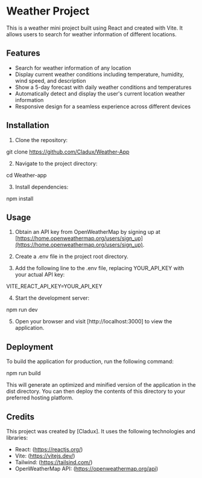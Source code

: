 # Weather Project

This is a weather mini project built using React and created with Vite. It allows users to search for weather information of different locations.

## Features

- Search for weather information of any location
- Display current weather conditions including temperature, humidity, wind speed, and description
- Show a 5-day forecast with daily weather conditions and temperatures
- Automatically detect and display the user's current location weather information
- Responsive design for a seamless experience across different devices

## Installation

1. Clone the repository:

git clone https://github.com/Cladux/Weather-App

2. Navigate to the project directory:

cd Weather-app

3. Install dependencies:

npm install

## Usage

1. Obtain an API key from OpenWeatherMap by signing up at [https://home.openweathermap.org/users/sign_up](https://home.openweathermap.org/users/sign_up).

2. Create a .env file in the project root directory.

3. Add the following line to the .env file, replacing YOUR_API_KEY with your actual API key:

VITE_REACT_API_KEY=YOUR_API_KEY

4. Start the development server:

npm run dev

5. Open your browser and visit [http://localhost:3000] to view the application.

## Deployment

To build the application for production, run the following command:

npm run build

This will generate an optimized and minified version of the application in the dist directory. You can then deploy the contents of this directory to your preferred hosting platform.

## Credits

This project was created by [Cladux]. It uses the following technologies and libraries:

- React: (https://reactjs.org/)
- Vite: (https://vitejs.dev/)
- Tailwind: (https://tailsind.com/)
- OpenWeatherMap API: (https://openweathermap.org/api)
